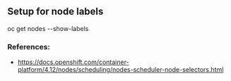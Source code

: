 ## Setup for node labels
oc get nodes --show-labels
### References:
* https://docs.openshift.com/container-platform/4.12/nodes/scheduling/nodes-scheduler-node-selectors.html
    